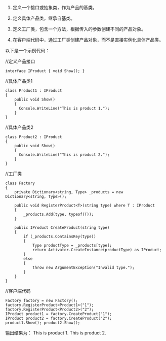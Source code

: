 1. 定义一个接口或抽象类，作为产品的基类。

2. 定义具体产品类，继承自基类。

3. 定义工厂类，包含一个方法，根据传入的参数创建不同的产品对象。

4. 在客户端代码中，通过工厂类创建产品对象，而不是直接实例化具体产品类。

以下是一个示例代码：

//定义产品接口 
```
interface IProduct { void Show(); }
```

//具体产品类1 
```
class Product1 : IProduct 
{ 
    public void Show() 
    { 
      Console.WriteLine("This is product 1."); 
    } 
}
```

//具体产品类2 
```
class Product2 : IProduct 
{ 
    public void Show() 
    { 
      Console.WriteLine("This is product 2."); 
    } 
}
```

//工厂类 
```
class Factory 
{ 
    private Dictionary<string, Type> _products = new Dictionary<string, Type>();

    public void RegisterProduct<T>(string type) where T : IProduct
    {
        _products.Add(type, typeof(T));
    }

    public IProduct CreateProduct(string type)
    {
        if (_products.ContainsKey(type))
        {
            Type productType = _products[type];
            return Activator.CreateInstance(productType) as IProduct;
        }
        else
        {
            throw new ArgumentException("Invalid type.");
        }
    }
}

```

//客户端代码 
```
Factory factory = new Factory(); 
factory.RegisterProduct<Product1>("1"); 
factory.RegisterProduct<Product2>("2"); 
IProduct product1 = factory.CreateProduct("1"); 
IProduct product2 = factory.CreateProduct("2"); 
product1.Show(); product2.Show();
```

输出结果为：
This is product 1. This is product 2.
